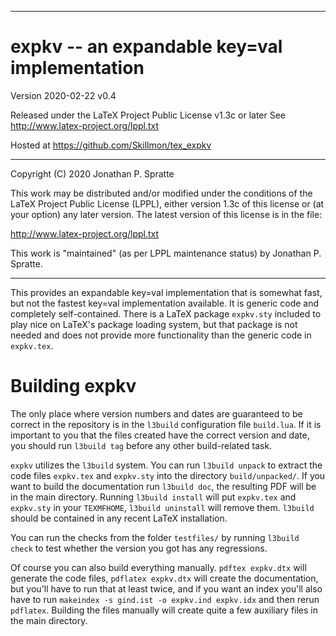 -------------------------------------------------------------------------------
# expkv -- an expandable key=val implementation

Version 2020-02-22 v0.4

Released under the LaTeX Project Public License v1.3c or later
See http://www.latex-project.org/lppl.txt

Hosted at https://github.com/Skillmon/tex_expkv

-------------------------------------------------------------------------------

Copyright (C) 2020 Jonathan P. Spratte

This  work may be  distributed and/or  modified under  the conditions  of the
LaTeX Project Public License (LPPL),  either version 1.3c  of this license or
(at your option) any later version.  The latest version of this license is in
the file:

  http://www.latex-project.org/lppl.txt

This work is "maintained" (as per LPPL maintenance status) by
  Jonathan P. Spratte.

-------------------------------------------------------------------------------

This provides an expandable key=val implementation that is somewhat fast, but
not the fastest key=val implementation available. It is generic code and
completely self-contained. There is a LaTeX package `expkv.sty` included to play
nice on LaTeX's package loading system, but that package is not needed and does
not provide more functionality than the generic code in `expkv.tex`.

# Building expkv

The only place where version numbers and dates are guaranteed to be correct in
the repository is in the `l3build` configuration file `build.lua`. If it is
important to you that the files created have the correct version and date, you
should run `l3build tag` before any other build-related task.

`expkv` utilizes the `l3build` system. You can run `l3build unpack` to extract
the code files `expkv.tex` and `expkv.sty` into the directory `build/unpacked/`.
If you want to build the documentation run `l3build doc`, the resulting PDF will
be in the main directory. Running `l3build install` will put `expkv.tex` and
`expkv.sty` in your `TEXMFHOME`, `l3build uninstall` will remove them. `l3build`
should be contained in any recent LaTeX installation.

You can run the checks from the folder `testfiles/` by running `l3build check`
to test whether the version you got has any regressions.

Of course you can also build everything manually. `pdftex expkv.dtx` will
generate the code files, `pdflatex expkv.dtx` will create the documentation, but
you'll have to run that at least twice, and if you want an index you'll also
have to run `makeindex -s gind.ist -o expkv.ind expkv.idx` and then rerun
`pdflatex`. Building the files manually will create quite a few auxiliary files
in the main directory.
